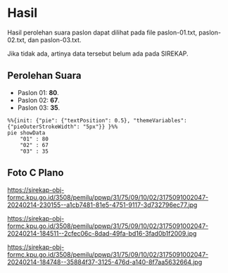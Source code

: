 # Hasil

Hasil perolehan suara paslon dapat dilihat pada file paslon-01.txt, paslon-02.txt, dan paslon-03.txt.

Jika tidak ada, artinya data tersebut belum ada pada SIREKAP.

## Perolehan Suara

 * Paslon 01: **80**.
 * Paslon 02: **67**.
 * Paslon 03: **35**.

```mermaid
%%{init: {"pie": {"textPosition": 0.5}, "themeVariables": {"pieOuterStrokeWidth": "5px"}} }%%
pie showData
    "01" : 80
    "02" : 67
    "03" : 35
```
## Foto C Plano

https://sirekap-obj-formc.kpu.go.id/3508/pemilu/ppwp/31/75/09/10/02/3175091002047-20240214-230155--a1cb7481-81e5-4751-9117-3d732796ec77.jpg

https://sirekap-obj-formc.kpu.go.id/3508/pemilu/ppwp/31/75/09/10/02/3175091002047-20240214-184511--2cfec06c-8dad-49fa-bd16-3fad0b1f2009.jpg

https://sirekap-obj-formc.kpu.go.id/3508/pemilu/ppwp/31/75/09/10/02/3175091002047-20240214-184748--35884f37-3125-476d-a140-8f7aa5632664.jpg
